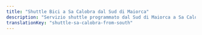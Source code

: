 ```yaml
---
title: "Shuttle Bici a Sa Calobra dal Sud di Maiorca"
description: "Servizio shuttle programmato dal Sud di Maiorca a Sa Calobra. Pedala andata, shuttle ritorno."
translationKey: "shuttle-sa-calobra-from-south"
---
```


<!-- Content will be added later -->
